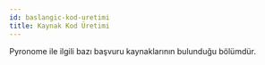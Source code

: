 ```yaml
---
id: baslangic-kod-uretimi
title: Kaynak Kod Üretimi
---
```


<a id="aHeaderMenuAnchor" data-header-menu="Docs"></a>

Pyronome ile ilgili bazı başvuru kaynaklarının bulunduğu bölümdür.